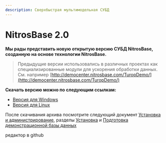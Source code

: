 ```yaml
---
description: Сверхбыстрая мультимодельная СУБД
---
```


# NitrosBase 2.0

**Мы рады представить новую открытую версию СУБД NitrosBase, созданную на основе технологии NitrosBase.** 

> Предыдущие версии использовались в различных проектах как специализированные модули для ускорения обработки данных. См. например [http://democenter.nitrosbase.com/TuropDemo/](http://democenter.nitrosbase.com/TuropDemo/)

**Скачать версию можно по следующим ссылкам:**

* [Версия для Windows](http://nitrosbase.ru/nitrosbase-2.0.0-win.zip)
* [Версия для Linux](http://nitrosbase.ru/nitrosbase-2.0.0-ubuntu17.04.tar.gz)

После скачивания архива посмотрите следующий документ [Установка и администрирование](ustanovka-i-administrirovanie.md), разделы [Установка](ustanovka-i-administrirovanie.md#ustanovka) и [Подготовка демонстрационной базы данных](ustanovka-i-administrirovanie.md#podgotovka-demonstracionnoi-bd)  

редактор в github
